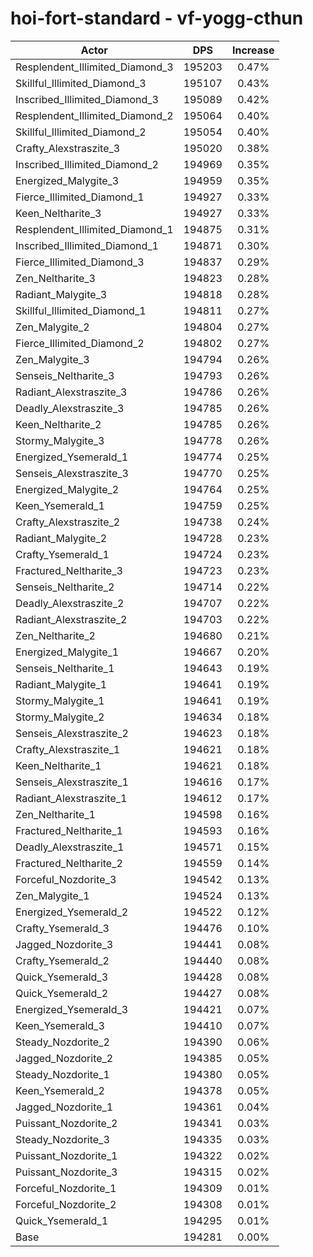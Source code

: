 # hoi-fort-standard - vf-yogg-cthun
| Actor | DPS | Increase |
|---|:---:|:---:|
|Resplendent_Illimited_Diamond_3|195203|0.47%|
|Skillful_Illimited_Diamond_3|195107|0.43%|
|Inscribed_Illimited_Diamond_3|195089|0.42%|
|Resplendent_Illimited_Diamond_2|195064|0.40%|
|Skillful_Illimited_Diamond_2|195054|0.40%|
|Crafty_Alexstraszite_3|195020|0.38%|
|Inscribed_Illimited_Diamond_2|194969|0.35%|
|Energized_Malygite_3|194959|0.35%|
|Fierce_Illimited_Diamond_1|194927|0.33%|
|Keen_Neltharite_3|194927|0.33%|
|Resplendent_Illimited_Diamond_1|194875|0.31%|
|Inscribed_Illimited_Diamond_1|194871|0.30%|
|Fierce_Illimited_Diamond_3|194837|0.29%|
|Zen_Neltharite_3|194823|0.28%|
|Radiant_Malygite_3|194818|0.28%|
|Skillful_Illimited_Diamond_1|194811|0.27%|
|Zen_Malygite_2|194804|0.27%|
|Fierce_Illimited_Diamond_2|194802|0.27%|
|Zen_Malygite_3|194794|0.26%|
|Senseis_Neltharite_3|194793|0.26%|
|Radiant_Alexstraszite_3|194786|0.26%|
|Deadly_Alexstraszite_3|194785|0.26%|
|Keen_Neltharite_2|194785|0.26%|
|Stormy_Malygite_3|194778|0.26%|
|Energized_Ysemerald_1|194774|0.25%|
|Senseis_Alexstraszite_3|194770|0.25%|
|Energized_Malygite_2|194764|0.25%|
|Keen_Ysemerald_1|194759|0.25%|
|Crafty_Alexstraszite_2|194738|0.24%|
|Radiant_Malygite_2|194728|0.23%|
|Crafty_Ysemerald_1|194724|0.23%|
|Fractured_Neltharite_3|194723|0.23%|
|Senseis_Neltharite_2|194714|0.22%|
|Deadly_Alexstraszite_2|194707|0.22%|
|Radiant_Alexstraszite_2|194703|0.22%|
|Zen_Neltharite_2|194680|0.21%|
|Energized_Malygite_1|194667|0.20%|
|Senseis_Neltharite_1|194643|0.19%|
|Radiant_Malygite_1|194641|0.19%|
|Stormy_Malygite_1|194641|0.19%|
|Stormy_Malygite_2|194634|0.18%|
|Senseis_Alexstraszite_2|194623|0.18%|
|Crafty_Alexstraszite_1|194621|0.18%|
|Keen_Neltharite_1|194621|0.18%|
|Senseis_Alexstraszite_1|194616|0.17%|
|Radiant_Alexstraszite_1|194612|0.17%|
|Zen_Neltharite_1|194598|0.16%|
|Fractured_Neltharite_1|194593|0.16%|
|Deadly_Alexstraszite_1|194571|0.15%|
|Fractured_Neltharite_2|194559|0.14%|
|Forceful_Nozdorite_3|194542|0.13%|
|Zen_Malygite_1|194524|0.13%|
|Energized_Ysemerald_2|194522|0.12%|
|Crafty_Ysemerald_3|194476|0.10%|
|Jagged_Nozdorite_3|194441|0.08%|
|Crafty_Ysemerald_2|194440|0.08%|
|Quick_Ysemerald_3|194428|0.08%|
|Quick_Ysemerald_2|194427|0.08%|
|Energized_Ysemerald_3|194421|0.07%|
|Keen_Ysemerald_3|194410|0.07%|
|Steady_Nozdorite_2|194390|0.06%|
|Jagged_Nozdorite_2|194385|0.05%|
|Steady_Nozdorite_1|194380|0.05%|
|Keen_Ysemerald_2|194378|0.05%|
|Jagged_Nozdorite_1|194361|0.04%|
|Puissant_Nozdorite_2|194341|0.03%|
|Steady_Nozdorite_3|194335|0.03%|
|Puissant_Nozdorite_1|194322|0.02%|
|Puissant_Nozdorite_3|194315|0.02%|
|Forceful_Nozdorite_1|194309|0.01%|
|Forceful_Nozdorite_2|194308|0.01%|
|Quick_Ysemerald_1|194295|0.01%|
|Base|194281|0.00%|
